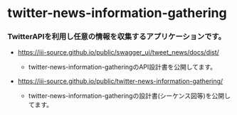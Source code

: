 # twitter-news-information-gathering

### TwitterAPIを利用し任意の情報を収集するアプリケーションです。
- https://iii-source.github.io/public/swagger_ui/tweet_news/docs/dist/
  - twitter-news-information-gatheringのAPI設計書を公開してます。

- https://iii-source.github.io/public/twitter-news-information-gathering/
  - twitter-news-information-gatheringの設計書(シーケンス図等)を公開してます。
